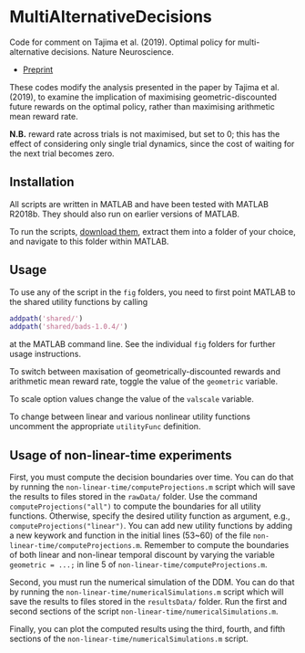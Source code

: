 # MultiAlternativeDecisions
Code for comment on Tajima et al. (2019). Optimal policy for multi-alternative decisions. Nature Neuroscience.
* [Preprint](https://www.biorxiv.org/content/10.1101/2019.12.18.880872v1.abstract)

These codes modify the analysis presented in the paper by Tajima et al. (2019), to examine the implication of maximising geometric-discounted future rewards on the optimal policy, rather than maximising arithmetic mean reward rate.

**N.B.** reward rate across trials is not maximised, but set to 0; this has the effect of considering only single trial dynamics, since the cost of waiting for the next trial becomes zero. 

## Installation

All scripts are written in MATLAB and have been tested with MATLAB R2018b. They should also run on earlier versions of MATLAB.

To run the scripts, [download them](https://github.com/DrugowitschLab/MultiAlternativeDecisions/archive/master.zip), extract them into a folder of your choice, and navigate to this folder within MATLAB.

## Usage

To use any of the script in the `fig` folders, you need to first point MATLAB to the shared utility functions by calling
```Matlab
addpath('shared/')
addpath('shared/bads-1.0.4/')
```
at the MATLAB command line. See the individual `fig` folders for further usage instructions.

To switch between maxisation of geometrically-discounted rewards and arithmetic mean reward rate, toggle the value of the `geometric` variable.

To scale option values change the value of the `valscale` variable.

To change between linear and various nonlinear utility functions uncomment the appropriate `utilityFunc` definition.

## Usage of non-linear-time experiments

First, you must compute the decision boundaries over time. You can do that by running the `non-linear-time/computeProjections.m` script which will save the results to files stored in the `rawData/` folder.
Use the command `computeProjections("all")` to compute the boundaries for all utility functions. Otherwise, specify the desired utility function as argument, e.g., `computeProjections("linear")`.
You can add new utility functions by adding a new keywork and function in the initial lines (53~60) of the file `non-linear-time/computeProjections.m`. 
Remember to compute the boundaries of both linear and non-linear temporal discount by varying the variable `geometric = ...;` in line 5 of `non-linear-time/computeProjections.m`. 

Second, you must run the numerical simulation of the DDM. You can do that by running the `non-linear-time/numericalSimulations.m` script which will save the results to files stored in the `resultsData/` folder.
Run the first and second sections of the script `non-linear-time/numericalSimulations.m`.

Finally, you can plot the computed results using the third, fourth, and fifth sections of the `non-linear-time/numericalSimulations.m` script.



